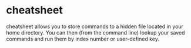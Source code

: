 cheatsheet
==========

cheatsheet allows you to store commands to a hidden file located in your home directory. You can then (from the command line) lookup your saved commands and run them by index number or user-defined key.